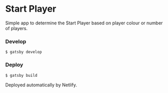 # Start Player

Simple app to determine the Start Player based on player colour or number of players.

### Develop
```
$ gatsby develop
```

### Deploy
```
$ gatsby build
```
Deployed automatically by Netlify.
